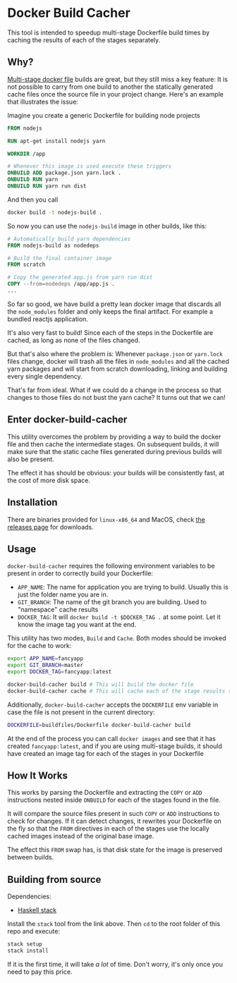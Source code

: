 # Docker Build Cacher

This tool is intended to speedup multi-stage Dockerfile build times by caching the results of each of the
stages separately.

## Why?

[Multi-stage docker file](https://docs.docker.com/engine/userguide/eng-image/multistage-build/) builds are great,
but they still miss a key feature: It is not possible to carry from one build to another the statically generated
cache files once the source file in your project change. Here's an example that illustrates the issue:

Imagine you create a generic Dockerfile for building node projects

```Dockerfile
FROM nodejs

RUN apt-get install nodejs yarn

WORKDIR /app

# Whenever this image is used execute these triggers
ONBUILD ADD package.json yarn.lock .
ONBUILD RUN yarn
ONBUILD RUN yarn run dist
```

And then you call

```bash
docker build -t nodejs-build .
```

So now you can use the `nodejs-build` image in other builds, like this:

```Dockerfile
# Automatically build yarn dependencies
FROM nodejs-build as nodedeps

# Build the final container image
FROM scratch

# Copy the generated app.js from yarn run dist
COPY --from=nodedeps /app/app.js .
...
```

So far so good, we have build a pretty lean docker image that discards all the `node_modules`
folder and only keeps the final artifact. For example a bundled reactjs application.

It's also very fast to build! Since each of the steps in the Dockerfile are cached, as long as
none of the files changed.

But that's also where the problem is: Whenever `package.json` or `yarn.lock` files change, docker
will trash all the files in `node_modules` and all the cached yarn packages and will start from
scratch downloading, linking and building every single dependency.

That's far from ideal. What if we could do a change in the process so that changes to those files
do not bust the yarn cache? It turns out that we can!

## Enter docker-build-cacher

This utility overcomes the problem by providing a way to build the docker file and then cache the
intermediate stages. On subsequent builds, it will make sure that the static cache files generated
during previous builds will also be present.

The effect it has should be obvious: your builds will be consistently fast, at the cost of more disk space.

## Installation

There are binaries provided for `linux-x86_64` and MacOS, check
[the releases page](https://github.com/seatgeek/docker-build-cacher/releases) for downloads.

## Usage

`docker-build-cacher` requires the following environment variables to be present in order to correctly build
your Dockerfile:

* `APP_NAME`: The name for application you are trying to build. Usually this is just the folder name you are in.
* `GIT_BRANCH`: The name of the git branch you are building. Used to "namespace" cache results
* `DOCKER_TAG`: It will `docker build -t $DOCKER_TAG .` at some point. Let it know the image tag you want at the end.

This utility has two modes, `Build` and `Cache`. Both modes should be invoked for the cache to work:

```bash
export APP_NAME=fancyapp
export GIT_BRANCH=master
export DOCKER_TAG=fancyapp:latest

docker-build-cacher build # This will build the docker file
docker-build-cacher cache # This will cache each of the stage results separately
```

Additionally, `docker-build-cacher` accepts the `DOCKERFILE` env variable in case the file is not present in the
current directory:

```bash
DOCKERFILE=buildfiles/Dockerfile docker-build-cacher build
```

At the end of the process you can call `docker images` and see that it has created `fancyapp:latest`, and if you are using
multi-stage builds, it should have created an image tag for each of the stages in your Dockerfile

## How It Works

This works by parsing the Dockerfile and extracting the `COPY` or `ADD` instructions nested inside `ONBUILD` for each of
the stages found in the file.

It will compare the source files present in such `COPY` or `ADD` instructions to check for changes. If it can detect changes,
it rewrites your Dockerfile on the fly so that the `FROM` directives in each of the stages use the locally cached images instead
of the original base image.

The effect this `FROM` swap has, is that disk state for the image is preserved between builds.


## Building from source

Dependencies:

- [Haskell stack](https://docs.haskellstack.org/en/stable/README/#how-to-install)

Install the `stack` tool from the link above. Then `cd` to the root folder of this repo and execute:

```sh
stack setup
stack install
```

If it is the first time, it will take *a lot* of time. Don't worry, it's only once you need to pay this price.

